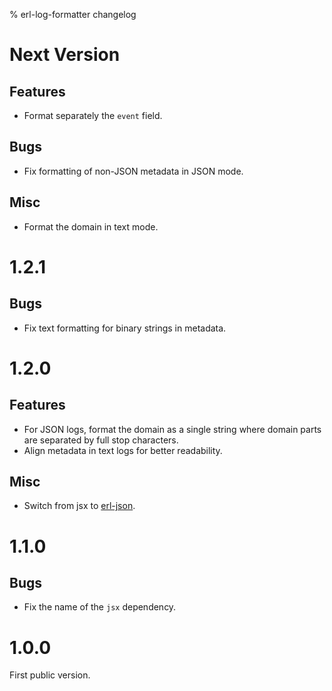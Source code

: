 % erl-log-formatter changelog

# Next Version
## Features
- Format separately the `event` field.
## Bugs
- Fix formatting of non-JSON metadata in JSON mode.
## Misc
- Format the domain in text mode.

# 1.2.1
## Bugs
- Fix text formatting for binary strings in metadata.

# 1.2.0
## Features
- For JSON logs, format the domain as a single string where domain parts are
  separated by full stop characters.
- Align metadata in text logs for better readability.
## Misc
- Switch from jsx to [erl-json](https://github.com/galdor/erl-json).

# 1.1.0
## Bugs
- Fix the name of the `jsx` dependency.

# 1.0.0
First public version.
